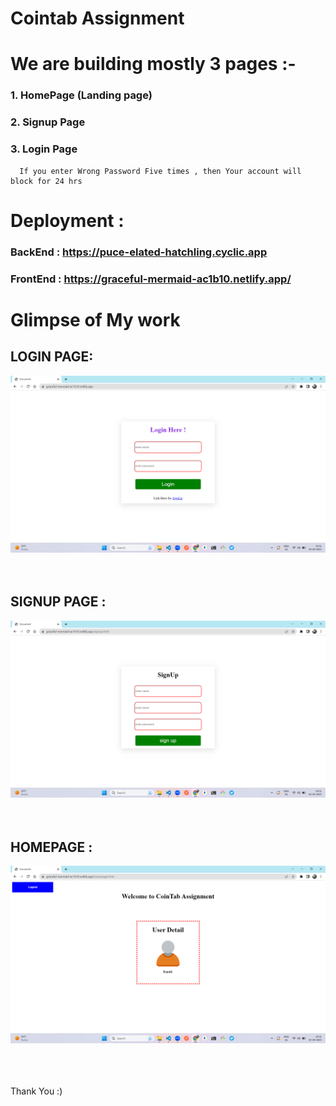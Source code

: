 # Cointab Assignment

# We are building mostly 3 pages :-

### 1. HomePage (Landing page)

### 2. Signup Page

### 3. Login Page  
 
      If you enter Wrong Password Five times , then Your account will block for 24 hrs

# Deployment : 

### BackEnd  : https://puce-elated-hatchling.cyclic.app
### FrontEnd : https://graceful-mermaid-ac1b10.netlify.app/

# Glimpse of My work



## LOGIN PAGE:

![LOGIN](https://github.com/lokeshahire/cointabAssignment/blob/main/img/login.png?raw=true)
<br>
<br>
<br>

## SIGNUP PAGE :

![PROFILE](https://github.com/lokeshahire/cointabAssignment/blob/main/img/sign.png?raw=true)
<br>
<br>
<br>

## HOMEPAGE :

![HOMEPAGE](https://github.com/lokeshahire/cointabAssignment/blob/main/img/home.png?raw=true)
<br>
<br>
<br>
<br>

Thank You :)
